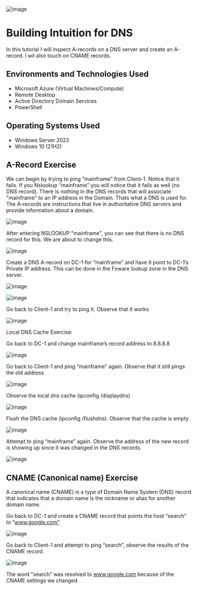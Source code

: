 ![image](https://github.com/AntIT-1/dns/assets/141161539/4f8deb0c-d7a4-4254-a217-d552e062beac)


</p>

<h1>Building Intuition for DNS </h1>
In this tutorial I will inspect A-records on a DNS server and create an A-record. I wil also touch on CNAME records. 



<h2>Environments and Technologies Used</h2>

- Microsoft Azure (Virtual Machines/Compute)
- Remote Desktop
- Active Directory Domain Services
- PowerShell

<h2>Operating Systems Used </h2>

- Windows Server 2022
- Windows 10 (21H2)


<h2>A-Record Exercise</h2>
We can begin by trying to ping “mainframe” from Client-1. Notice that it fails. If you Nslookup “mainframe” you will notice that it fails as well (no DNS record). There is nothing in the DNS records that will associate "mainframe" to an IP address in the Domain. Thats what a DNS is used for. The A-records are instructions that live in authoritative DNS servers and provide information about a domain.


![image](https://github.com/AntIT-1/dns/assets/141161539/3f04996e-c1d8-4204-b24c-ede8e11eea70)

After entering NSLOOKUP "mainframe", you can see that there is no DNS record for this. We are about to change this.  

![image](https://github.com/AntIT-1/dns/assets/141161539/86548bfa-6155-43a1-aa84-fe9bdf842091)

Create a DNS A-record on DC-1 for “mainframe” and have it point to DC-1’s Private IP address. This can be done in the Foware lookup zone in the DNS server. 

![image](https://github.com/AntIT-1/dns/assets/141161539/7fbbf9c2-0e24-47d0-a2fe-96258d45106e)

![image](https://github.com/AntIT-1/dns/assets/141161539/99a14386-ed04-4458-b1fb-00447c555a25)

Go back to Client-1 and try to ping it. Observe that it works

![image](https://github.com/AntIT-1/dns/assets/141161539/4c5ceb08-9248-4826-805e-c4b76199d482)

Local DNS Cache Exercise:

Go back to DC-1 and change mainframe’s record address to 8.8.8.8

![image](https://github.com/AntIT-1/dns/assets/141161539/dd118a6a-f286-49df-868e-023fdd3a0abe)


Go back to Client-1 and ping “mainframe” again. Observe that it still pings the old address

![image](https://github.com/AntIT-1/dns/assets/141161539/0b9a86f7-40c2-412d-9769-c269024438b0)


Observe the local dns cache (ipconfig /displaydns)

![image](https://github.com/AntIT-1/dns/assets/141161539/2b73a41b-fcd3-435f-8417-f185daec0d7b)




Flush the DNS cache (ipconfig /flushdns). Observe that the cache is empty

![image](https://github.com/AntIT-1/dns/assets/141161539/521c3745-0c1c-4655-9f02-29bee543677e)




Attempt to ping “mainframe” again. Observe the address of the new record is showing up since it was changed in the DNS records. 

![image](https://github.com/AntIT-1/dns/assets/141161539/82152922-360b-48b1-8fbc-05b5ab87decc)

<h2>CNAME (Canonical name) Exercise</h2>

A canonical name (CNAME) is a type of Domain Name System (DNS) record that indicates that a domain name is the nickname or alias for another domain name.

Go back to DC-1 and create a CNAME record that points the host “search” to “www.google.com”


![image](https://github.com/AntIT-1/dns/assets/141161539/ec07008f-e8ea-40c8-948e-d228f57c8c26)

Go back to Client-1 and attempt to ping “search”, observe the results of the CNAME record. 

![image](https://github.com/AntIT-1/dns/assets/141161539/ac59ddf3-7987-4204-8250-21d3d1c13180)

The word "search" was resolved to www.google.com because of the CNAME settings we changed. 






















